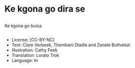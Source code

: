 # Ke kgona go dira se

##

##

##

##

##

##

##

##
Ke kgona go buisa.

##
* License: [CC-BY-NC]
* Text: Clare Verbeek, Thembani Dladla and Zanele Buthelezi
* Illustration: Cathy Feek
* Translation: Lorato Trok
* Language: tn
